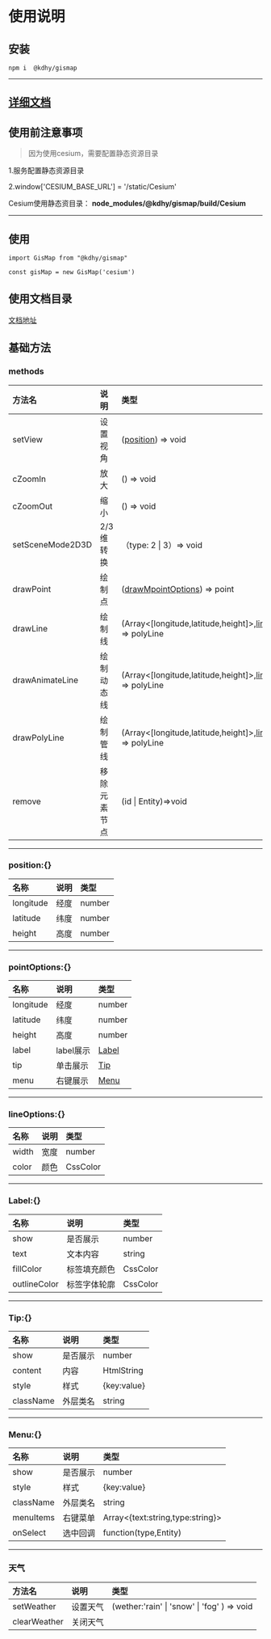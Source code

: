 # 使用说明

## 安装
```
npm i  @kdhy/gismap
```
--------


## [详细文档](https://wngm.github.io/gismap)

## 使用前注意事项
> 因为使用cesium，需要配置静态资源目录

1.服务配置静态资源目录 

2.window['CESIUM_BASE_URL'] = '/static/Cesium'

Cesium使用静态资目录： **node_modules/@kdhy/gismap/build/Cesium**


--------

## 使用
```
import GisMap from "@kdhy/gismap"

const gisMap = new GisMap('cesium')
```

## 使用文档目录
[文档地址](https://wngm.github.io/gismap/)


## 基础方法

### methods

| 方法名           | 说明         | 类型                                                                         |
| :--------------- | :----------- | :--------------------------------------------------------------------------- |
| setView          | 设置视角     | ([position](#position)) => void                                              |
| cZoomIn          | 放大         | () => void                                                                   |
| cZoomOut         | 缩小         | () => void                                                                   |
| setSceneMode2D3D | 2/3维转换    | （type: 2 \| 3）=> void                                                      |
| drawPoint        | 绘制点       | ([drawMpointOptions](#pointOptions)) => point                                |
| drawLine         | 绘制线       | (Array<[longitude,latitude,height]>,[lineOptions](#lineOptions)) => polyLine |
| drawAnimateLine  | 绘制动态线   | (Array<[longitude,latitude,height]>,[lineOptions](#lineOptions)) => polyLine |
| drawPolyLine     | 绘制管线     | (Array<[longitude,latitude,height]>,[lineOptions](#lineOptions)) => polyLine |
| remove           | 移除元素节点 | (id \| Entity)=>void                                                         |

-----------------------------

### <div id="position">position:{}</div> 

| 名称      | 说明 | 类型   |
| :-------- | :--- | :----- |
| longitude | 经度 | number |
| latitude  | 纬度 | number |
| height    | 高度 | number |

-----------------------------

### <div id="pointOptions">pointOptions:{}</div> 

| 名称      | 说明      | 类型            |
| :-------- | :-------- | :-------------- |
| longitude | 经度      | number          |
| latitude  | 纬度      | number          |
| height    | 高度      | number          |
| label     | label展示 | [Label](#label) |
| tip       | 单击展示  | [Tip](#tip)     |
| menu      | 右键展示  | [Menu](#menu)   |

-----------------------------

### <div id="lineOptions">lineOptions:{}</div> 

| 名称  | 说明 | 类型     |
| :---- | :--- | :------- |
| width | 宽度 | number   |
| color | 颜色 | CssColor |

-----------------------------

### <div id="label">Label:{}</div> 

| 名称         | 说明         | 类型     |
| :----------- | :----------- | :------- |
| show         | 是否展示     | number   |
| text         | 文本内容     | string   |
| fillColor    | 标签填充颜色 | CssColor |
| outlineColor | 标签字体轮廓 | CssColor |

--------------------------------

### <div id="tip">Tip:{}</div> 

| 名称      | 说明     | 类型        |
| :-------- | :------- | :---------- |
| show      | 是否展示 | number      |
| content   | 内容     | HtmlString  |
| style     | 样式     | {key:value} |
| className | 外层类名 | string      |

--------------------------------


### <div id="menu">Menu:{}</div> 

| 名称      | 说明     | 类型                             |
| :-------- | :------- | :------------------------------- |
| show      | 是否展示 | number                           |
| style     | 样式     | {key:value}                      |
| className | 外层类名 | string                           |
| menuItems | 右键菜单 | Array<{text:string,type:string}> |
| onSelect  | 选中回调 | function(type,Entity)            |


--------------------------------

### 天气
| 方法名       | 说明     | 类型                                         |
| :----------- | :------- | :------------------------------------------- |
| setWeather   | 设置天气 | (wether:'rain' \| 'snow' \| 'fog'  ) => void |
| clearWeather | 关闭天气 |                                              |


